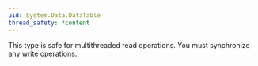 ```yaml
---
uid: System.Data.DataTable
thread_safety: *content
---
```


This type is safe for multithreaded read operations. You must synchronize any write operations.


